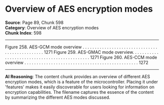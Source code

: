 # Overview of AES encryption modes

**Source**: Page 89, Chunk 598  
**Category**: Overview of AES encryption modes  
**Chunk Index**: 598

---

Figure 258. AES-GCM mode overview . . . . . . . . . . . . . . . . . . . . . . . . . . . . . . . . . . . . . . . . . . . . . . . 1271
Figure 259. AES-GMAC mode overview. . . . . . . . . . . . . . . . . . . . . . . . . . . . . . . . . . . . . . . . . . . . . . 1271
Figure 260. AES-CCM mode overview . . . . . . . . . . . . . . . . . . . . . . . . . . . . . . . . . . . . . . . . . . . . . . . 1272

---

**AI Reasoning**: The content chunk provides an overview of different AES encryption modes, which is a feature of the microcontroller. Placing it under 'features' makes it easily discoverable for users looking for information on encryption capabilities. The filename captures the essence of the content by summarizing the different AES modes discussed.
